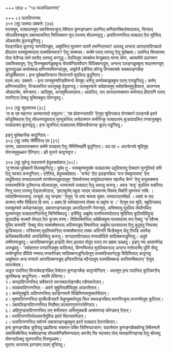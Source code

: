 +++
title = "१४ फलाधिकरणम्"

+++
८२ पलादिगरणम्   
३५१ (सू) पलमद उबबत्ते: [३७]   
परत्वमुम्, पलप्रदत्वमुम् उबासिप्पदऱ्कुत् तेवैयाऩ कुणङ्गळाग उलगिल् कण्डिरुक्किऱोमादलाल्, पिऩ्ऩाल् सॊल्लविरुक्कुम् उबास्यत्वत्तिऩ् सित्तिक्काग मुऩ् परत्वम् सॊल्लप्पट्टदु। इव्वदिगरणत्तिल् पलप्रदऩ् ऎऩ्ऱ मुऱैयिल् ऒळदार्यम् कूऱप्पडुगिऱदु।  
वेदङ्गळिल् कूऱप्पट्ट यागादिगळुम्, अबूर्वत्तिऩ् मूलमाग पलत्तै तरुगिऩ्ऱऩवा? अल्लदु अन्दन्द आरादऩादिगळाले प्रीदऩाऩ परमबुरुषऩ्दाऩ् पलमळिप्पवऩा? ऎऩ्ऱु सम्शयम्। कर्ममे पलऩ् तरुवदु ऎऩ्ऱु पूर्वबक्षम्। उलगिल् विवसायम् पोऩ्ऱ वेलैगळ् तामे पयऩैत् तरुवदु कण्गूडु। वेदत्तिलुम् स्वर्क्कम् वेण्डुबवऩ् यागम् सॆय्ग, आत्मावैये उलगमाग उबासिक्कवुम्, ऎऩ्ऱु विरुम्बुबवर्गळुक्कुच् चॆय्यवेण्डियवैयाग विदिक्कप्पट्टुम्, अन्दन्द पलङ्गळुक्कुम् सादऩमागवुम् कूऱप्पट्टुळ्ळ कर्माक्कळ् क्षणिगमायिरुन्दालुम्, अबूर्वत्तै इडैयिल् कॊण्डु पोगाबवर्क्क रूबबलङ्गळैक् कॊडुक्किऩ्ऱऩ। इन्द पूर्वबक्षत्तिऱ्काऩ सित्तान्दत्तै मुदलिल् कूऱुगिऱार्।  
पलम् अद: उबबत्ते: - इन्द परमबुरुषऩिडमिरुन्दे सॆय्युम् अऩैत्तु कर्माक्कळुक्कुम् पलऩ् एऱ्पडुगिऱदु। कर्मम् क्षणिगमादलिऩ्, पिऱ्कालत्तिय पलत्तुक्कु हेदुवागादु। परमबुरुषऩो सर्वज्ञत्वमुम् सर्वशक्तियुमुडैयवऩ्, कारुण्यम् ऒळदार्यम्, कॊण्डवऩ्। आदियुम्, अन्दमुमिल्लादवऩ्। आदलिऩ्, तऩ् आरादऩरूबमाऩ कर्मत्ताल् प्रीदऩागि पलऩ् तरुगिऱाऩ् ऎऩ्बदु युक्तिक्कुप् पॊरुन्दुवदु।

३५२ (सू) श्रुदत्वाच्च [३८]   
'स वा एष महानज आत्माऩ्ऩादो वसुदान:', 'एष ह्येवानन्दयादि' ऎऩ्ऩुम् श्रुदिगळाल् पोगाबवर्ग पलङ्गळै इवऩे कॊडुक्किऱाऩ् ऎऩ्ऱु सॊल्लप्पडुवदाल् मुऩ्सूत्रत्तिल् असेदऩमाऩ कर्मत्तिऱ्कु पलप्रदत्वम् कूडादादलिऩ् पगवाऩुक्कुप् पलप्रदत्वम् कूऱप्पट्टदु। इन्द सूत्रत्तिल् पलप्रदत्वम् वॆळिप्पडैयागक् कूऱप् पडुगिऱदु।

इङ्गु पूर्वबक्षत्तैक् काट्टुगिऱार् -  
३५३ (सू) तर्मम् जैमिऩिरद एव [३९]   
यागम्, उबासऩरूबमाऩ कर्ममे पलप्रदम् ऎऩ्ऱु जैमिऩिमहर्षि कूऱुगिऱार्। अद एव = अदऱ्केऱ्पवे श्रुदियुम् पॊरुत्तमुमुळ्ळऩ ऎऩ्गिऱार्। इवै मुऩ्ऩरे काट्टप्पट्टऩ।

३५४ (सू) पूर्वन्दु पादरायणो हेदुव्यबदेशात् [४०]।  
'तु'शप्तम् पूर्वबक्षत्तै विलक्कुगिऱदु। पूर्वम् तु - परमबुरुषऩुक्के पलप्रदत्वम् उऱुदियाऩदु ऎऩ्बदाग मुऩ्गूऱियदे सरि ऎऩ्ऱु व्यासर् करुदुगिऱार्। एऩॆऩिल्, हेदुव्यबदेशात् - 'यजेद' ऎऩ्ऱ इडङ्गळिल् 'यज तेवबूजायाम्' ऎऩ्ऱ तादुविऩाल् पगवदारादऩमे यागमॆऩप्पडुवदालुम् 'ऐश्वर्यगामऩ् वायुदेवदागमाऩ यज्ञत्तैच् चॆय्ग' ऎऩ्ऱु वायुरूबमाऩ परमात्माविऱ्के पूजैयागच् चॊल्वदालुम्, परमात्मावे पलप्रदऩ् ऎऩ्ऱु अवरदु करुत्तु। अवऩ् 'वायु' मुदलिय रूबत्तिल् निऩ्ऱु पलऩ् तरुवदु ऎङ्ङऩमॆऩ्ऱाल्, 'इष्टाबूर्त्तम् पहुदा जादम् जायमानम् विश्वम् पिबर्त्ति पुवनस्य नाबि: । तदेवाक्निस्तत्वायु: तत्सूर्य: तदु सन्द्रमा:' ऎऩ्ऱुम् 'स तया श्रत्तया युक्त: तस्यारादऩमीहदे । लबदे स तद: कामाऩ् मयैव विहिदाऩ् हि ताऩ् ॥ अहम् हि सर्वयज्ञाऩाम् पोक्ता स प्रबुरेव स ।' ऎऩ्ऩुम् पल श्रुदि, स्म्रुदिगळाल् परमबुरुषऩे कर्मङ्गळालुम्, उबासऩङ्गळालुम् आरादिदऩागि नेरागवुम्, अक्ऩिवायु मुदलिय तेवदैगळिऩ् मूलमागवुम् पलप्रदऩागिऱाऩॆऩ्ऱु सित्तिक्किऱदु। इत्तैविट्टु अबूर्वम् पलऩैत्तरुवदॆऩ्ऱाल् श्रुदियिल् कूऱियदैविट्टुक् कूऱाददैक् कल्बऩै सॆय्दल् ऎऩ्ऱ कुऱ्ऱम् वरुम्। विदिवाक्यत्तिल् अबेक्षिक्कुम् पलसादऩम् यार् ऎऩ्बदु 'स एवैऩम् पूदिम् कमयदि' ऎऩ्बदु पोऩ्ऱ वाक्यशेषत्ताल् अऱियप्पडुम् विषयत्तिल् अबूर्वम् पलसादऩम् ऎऩ्ऱु कूऱुवदु नियायम् कूडियदल्ल। रात्रिसत्रम् मुदलियवऱ्ऱिल् वाक्यशेषत्ताल् तक्क अदिगारि किडैक्कुम् पोदु ऎप्पडि अवरैक् कल्बिक्कविल्लैयो अप्पडियेयॆऩ्ऱु करुत्तु। यागदाऩादिगळाल् पगवत्प्रीदिये सादिक्कप्पडुगिऱदु। अदुवे तर्ममॆऩप्पडुवदु। आरादिक्कप्पडुम् इन्द्रादि तेवर् इल्लाद पोदुम् पलऩ् तर प्रह्मम् उळ्ळदु। इङ्गु नम् आसार्यर्गळ् अरुळुवदु - 'सर्वज्ञऩाऩ पगवाऩिडमुम् यासित्तल्, विण्णप्पित्तल् मुदलियवऱ्ऱाल् अन्दन्द मऩोरदत्तैप् पूर्त्ति सॆय्दु तरवेण्डुमॆऩ्ऱ प्रीदिये नम्माल् पगवाऩिडम् सादिक्कप्पडुगिऱदॆऩ्ऱुम् तत्वमऱिन्दवर्गट्कु विदियिऩाल् काट्टप्पट्ट अबूर्वमाऩ अन्द पगवाऩे आरादिक्कप्पडुम् इन्दिरादिगळ् मऱैन्दालुम् पलमळिक्कक् कात्तिरुक्किऱाऩ्' ऎऩ्ऱुम् तात्पर्यमाम्।  
अडुत्त पादत्तिल् वित्याबेदङ्गळिल् वॆव्वेऱाऩ कुणङ्गळैक् काट्टप्पोगिऱार् - अदऩ्मुऩ् इन्द पादत्तिल् कूऱियवऱ्ऱैच् चुरुक्किक् काट्टुगिऱार् - स्वामि तेसिगऩ्।   
१। सन्द्यादिगरणत्तिल् सर्वेश्वरऩे स्वप्ऩबदार्त्तङ्गळैप् पडैप्पवऩॆऩ्ऱार्।  
२। तदबावादिगरणत्तिल् - अवऩे सुषुप्तिदशैयिलुम् आदारमॆऩ्ऱार्।   
३। कर्माऩुस्म्रुदि अदिगरणत्तिल् उऱङ्गिऩवऩै विऴिप्पिप्पवऩुमवऩेयॆऩ्ऱार्।   
४। मुक्तादिगरणत्तिल् मूर्च्चैयडैन्दवऩै यॆऴुप्पुबवऩॆऩ्ऱुम् सिल समयङ्गळिल् मरणत्तिऱ्कुम् कारणमॆऩ्ऱुम् कूऱिऩार्।  
५। उबयलिङ्गादिगरणत्तिल् निर्दोषऩ् कल्याणगुणागरऩॆऩ्गिऱार्।   
६। अहिगुण्डलादिगरणत्तिल् तऩ् शरीरमाऩ असित्तुक्कळै अम्शमागक् कॊण्डवऩ् ऎऩ्ऱार्।  
७। परादिगरणत्तिलॆल्लावऱ्ऱैयुंविड इवऩे सिऱन्दवऩॆऩ्ऱार्।   
८। पलादिगरणत्तिल् सर्वगर्म उबासऩङ्गळुक्कुम् इवऩे पलप्रदऩ् ऎऩ्ऱरुळिऩार्।  
इन्द कुणङ्गळैक् कूऱियदु प्रह्मवित्या रूबमाऩ पक्ति सित्तिप्पदऱ्काग; यदार्त्तमाऩ कुणङ्गळैक्कॊण्डु ऎम्बॆरुमाऩै उबासिक्कैयिल् रूबबेदङ्गळ् सॊल्लवेण्डियिरुप्पदाल् अवऱ्ऱैप् पिऱ मदत्तवर् पोल् व्यावहारिगङ्गळ् ऎऩ्ऱु सॊल्वदु पॊरुन्दादॆऩ्बदु सूत्रगाररिऩ् तिरुवुळ्ळम्।  
मूऩ्ऱाम् अत्यायम् इरण्डाम् पादम् मुऱ्ऱियदु।

